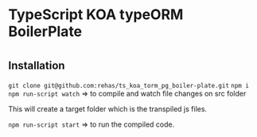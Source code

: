 # TypeScript KOA typeORM BoilerPlate

#

## Installation

`git clone git@github.com:rehas/ts_koa_torm_pg_boiler-plate.git`
`npm i`
`npm run-script watch` => to compile and watch file changes on src folder

This will create a target folder which is the transpiled js files.

`npm run-script start` => to run the compiled code. 

